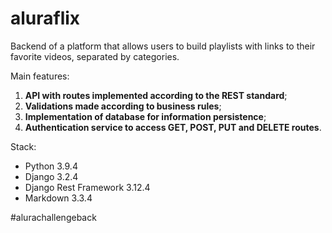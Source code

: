 # aluraflix
Backend of a platform that allows users to build playlists with links to their favorite videos, separated by categories.

Main features:

1. **API with routes implemented according to the REST standard**;
2. **Validations made according to business rules**;
3. **Implementation of database for information persistence**;
4. **Authentication service to access GET, POST, PUT and DELETE routes**.

Stack:
* Python 3.9.4
* Django 3.2.4
* Django Rest Framework 3.12.4
* Markdown 3.3.4

#alurachallengeback
